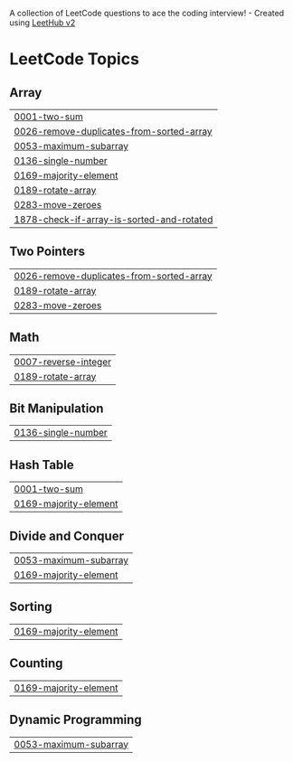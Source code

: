 A collection of LeetCode questions to ace the coding interview! - Created using [LeetHub v2](https://github.com/arunbhardwaj/LeetHub-2.0)
<!---LeetCode Topics Start-->
# LeetCode Topics
## Array
|  |
| ------- |
| [0001-two-sum](https://github.com/sunnyshah7/leetcode/tree/master/0001-two-sum) |
| [0026-remove-duplicates-from-sorted-array](https://github.com/sunnyshah7/leetcode/tree/master/0026-remove-duplicates-from-sorted-array) |
| [0053-maximum-subarray](https://github.com/sunnyshah7/leetcode/tree/master/0053-maximum-subarray) |
| [0136-single-number](https://github.com/sunnyshah7/leetcode/tree/master/0136-single-number) |
| [0169-majority-element](https://github.com/sunnyshah7/leetcode/tree/master/0169-majority-element) |
| [0189-rotate-array](https://github.com/sunnyshah7/leetcode/tree/master/0189-rotate-array) |
| [0283-move-zeroes](https://github.com/sunnyshah7/leetcode/tree/master/0283-move-zeroes) |
| [1878-check-if-array-is-sorted-and-rotated](https://github.com/sunnyshah7/leetcode/tree/master/1878-check-if-array-is-sorted-and-rotated) |
## Two Pointers
|  |
| ------- |
| [0026-remove-duplicates-from-sorted-array](https://github.com/sunnyshah7/leetcode/tree/master/0026-remove-duplicates-from-sorted-array) |
| [0189-rotate-array](https://github.com/sunnyshah7/leetcode/tree/master/0189-rotate-array) |
| [0283-move-zeroes](https://github.com/sunnyshah7/leetcode/tree/master/0283-move-zeroes) |
## Math
|  |
| ------- |
| [0007-reverse-integer](https://github.com/sunnyshah7/leetcode/tree/master/0007-reverse-integer) |
| [0189-rotate-array](https://github.com/sunnyshah7/leetcode/tree/master/0189-rotate-array) |
## Bit Manipulation
|  |
| ------- |
| [0136-single-number](https://github.com/sunnyshah7/leetcode/tree/master/0136-single-number) |
## Hash Table
|  |
| ------- |
| [0001-two-sum](https://github.com/sunnyshah7/leetcode/tree/master/0001-two-sum) |
| [0169-majority-element](https://github.com/sunnyshah7/leetcode/tree/master/0169-majority-element) |
## Divide and Conquer
|  |
| ------- |
| [0053-maximum-subarray](https://github.com/sunnyshah7/leetcode/tree/master/0053-maximum-subarray) |
| [0169-majority-element](https://github.com/sunnyshah7/leetcode/tree/master/0169-majority-element) |
## Sorting
|  |
| ------- |
| [0169-majority-element](https://github.com/sunnyshah7/leetcode/tree/master/0169-majority-element) |
## Counting
|  |
| ------- |
| [0169-majority-element](https://github.com/sunnyshah7/leetcode/tree/master/0169-majority-element) |
## Dynamic Programming
|  |
| ------- |
| [0053-maximum-subarray](https://github.com/sunnyshah7/leetcode/tree/master/0053-maximum-subarray) |
<!---LeetCode Topics End-->